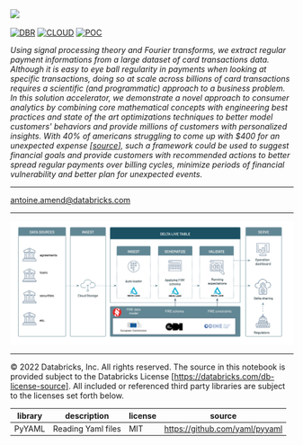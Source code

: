 <img src=https://d1r5llqwmkrl74.cloudfront.net/notebooks/fsi/fs-lakehouse-logo-transparent.png width="600px">

[![DBR](https://img.shields.io/badge/DBR-10.4ML-red?logo=databricks&style=for-the-badge)](.)
[![CLOUD](https://img.shields.io/badge/CLOUD-ALL-blue?logo=googlecloud&style=for-the-badge)]()
[![POC](https://img.shields.io/badge/POC-5_days-green?style=for-the-badge)]()

*Using signal processing theory and Fourier transforms, we extract regular payment informations from a large dataset of card transactions data. Although it is easy to eye ball regularity in payments when looking at specific transactions, doing so at scale across billions of card transactions requires a scientific (and programmatic) approach to a business problem. In this solution accelerator, we demonstrate a novel approach to consumer analytics by combining core mathematical concepts with engineering best practices and state of the art optimizations techniques to better model customers' behaviors and provide millions of customers with personalized insights. With 40% of americans struggling to come up with $400 for an unexpected expense [[source](https://www.cnbc.com/2019/07/20/heres-why-so-many-americans-cant-handle-a-400-unexpected-expense.html)], such a framework could be used to suggest financial goals and provide customers with recommended actions to better spread regular payments over billing cycles, minimize periods of financial vulnerability and better plan for unexpected events.*

___
<antoine.amend@databricks.com>

___

<img src='https://raw.githubusercontent.com/databricks-industry-solutions/reg-reporting/main/images/reference_architecture.png' width=800>

___

&copy; 2022 Databricks, Inc. All rights reserved. The source in this notebook is provided subject to the Databricks License [https://databricks.com/db-license-source].  All included or referenced third party libraries are subject to the licenses set forth below.

| library                                | description             | license    | source                                              |
|----------------------------------------|-------------------------|------------|-----------------------------------------------------|
| PyYAML                                 | Reading Yaml files      | MIT        | https://github.com/yaml/pyyaml                      |
